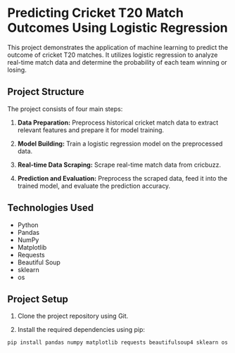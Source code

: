 # Predicting Cricket T20 Match Outcomes Using Logistic Regression

This project demonstrates the application of machine learning to predict the outcome of cricket T20 matches. It utilizes logistic regression to analyze real-time match data and determine the probability of each team winning or losing.

## Project Structure

The project consists of four main steps:

1. **Data Preparation:** Preprocess historical cricket match data to extract relevant features and prepare it for model training.

2. **Model Building:** Train a logistic regression model on the preprocessed data.

3. **Real-time Data Scraping:** Scrape real-time match data from cricbuzz.

4. **Prediction and Evaluation:** Preprocess the scraped data, feed it into the trained model, and evaluate the prediction accuracy.

## Technologies Used

- Python
- Pandas
- NumPy
- Matplotlib
- Requests
- Beautiful Soup
- sklearn
- os

## Project Setup

1. Clone the project repository using Git.

2. Install the required dependencies using pip:

```bash
pip install pandas numpy matplotlib requests beautifulsoup4 sklearn os
